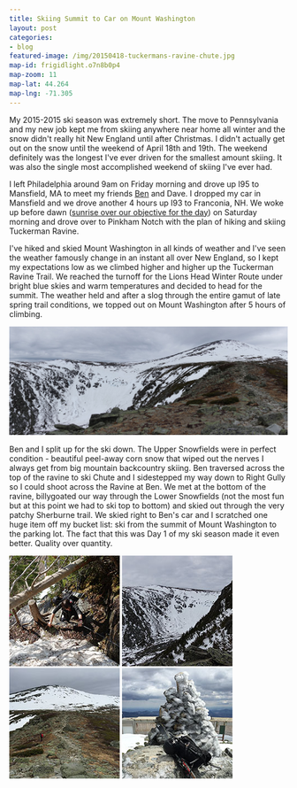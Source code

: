 ```yaml
---
title: Skiing Summit to Car on Mount Washington
layout: post
categories:
- blog
featured-image: /img/20150418-tuckermans-ravine-chute.jpg
map-id: frigidlight.o7n8b0p4
map-zoom: 11
map-lat: 44.264
map-lng: -71.305
---
```

My 2015-2015 ski season was extremely short. The move to Pennsylvania and my new job kept me from skiing anywhere near home all winter and the snow didn't really hit New England until after Christmas. I didn't actually get out on the snow until the weekend of April 18th and 19th. The weekend definitely was the longest I've ever driven for the smallest amount skiing. It was also the single most accomplished weekend of skiing I've ever had.

I left Philadelphia around 9am on Friday morning and drove up I95 to Mansfield, MA to meet my friends <a href="http://www.benjacobsenphoto.com">Ben</a> and Dave. I dropped my car in Mansfield and we drove another 4 hours up I93 to Franconia, NH. We woke up before dawn (<a href="https://www.instagram.com/p/1nN_9XIfoz/">sunrise over our objective for the day</a>) on Saturday morning and drove over to Pinkham Notch with the plan of hiking and skiing Tuckerman Ravine.

I've hiked and skied Mount Washington in all kinds of weather and I've seen the weather famously change in an instant all over New England, so I kept my expectations low as we climbed higher and higher up the Tuckerman Ravine Trail. We reached the turnoff for the Lions Head Winter Route under bright blue skies and warm temperatures and decided to head for the summit. The weather held and after a slog through the entire gamut of late spring trail conditions, we topped out on Mount Washington after 5 hours of climbing.

<a href="/img/20150418-lions-head-ridge-pano.jpg" data-featherlight=""><img src="/img/20150418-lions-head-ridge-pano.jpg" width="745"></a>

Ben and I split up for the ski down. The Upper Snowfields were in perfect condition - beautiful peel-away corn snow that wiped out the nerves I always get from big mountain backcountry skiing. Ben traversed across the top of the ravine to ski Chute and I sidestepped my way down to Right Gully so I could shoot across the Ravine at Ben. We met at the bottom of the ravine, billygoated our way through the Lower Snowfields (not the most fun but at this point we had to ski top to bottom) and skied out through the very patchy Sherburne trail. We skied right to Ben's car and I scratched one huge item off my bucket list: ski from the summit of Mount Washington to the parking lot. The fact that this was Day 1 of my ski season made it even better. Quality over quantity.

<a class="blog-thumb" href="/img/20150418-lions-head-winter-route.jpg" data-featherlight=""><img src="/img/20150418-lions-head-winter-route-thumb.jpg"></a>
<a class="blog-thumb" href="/img/20150418-tuckermans-pano.jpg" data-featherlight=""><img src="/img/20150418-tuckermans-pano-thumb.jpg"></a>
<a class="blog-thumb" href="/img/20150418-mount-washington-alpine-garden.jpg" data-featherlight=""><img src="/img/20150418-mount-washington-alpine-garden-thumb.jpg"></a>
<a class="blog-thumb" href="/img/20150418-mount-washington-summit.jpg" data-featherlight=""><img src="/img/20150418-mount-washington-summit-thumb.jpg"></a>
